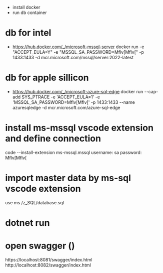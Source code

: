 - install docker
- run db container

# db for intel
 - https://hub.docker.com/_/microsoft-mssql-server
docker run -e "ACCEPT_EULA=Y" -e "MSSQL_SA_PASSWORD=Mflv[Mflv[" -p 1433:1433 -d mcr.microsoft.com/mssql/server:2022-latest  

# db for apple sillicon
 - https://hub.docker.com/_/microsoft-azure-sql-edge
 docker run --cap-add SYS_PTRACE -e 'ACCEPT_EULA=1' -e 'MSSQL_SA_PASSWORD=Mflv[Mflv[' -p 1433:1433 --name azuresqledge -d mcr.microsoft.com/azure-sql-edge

# install ms-mssql vscode extension and define connection
 code --install-extension ms-mssql.mssql
 username: sa
 password: Mflv[Mflv[


# import master data by ms-sql vscode extension
use ms /z_SQL/database.sql

# dotnet run 
# open swagger ()
https://localhost:8081/swagger/index.html
http://localhost:8082/swagger/index.html

